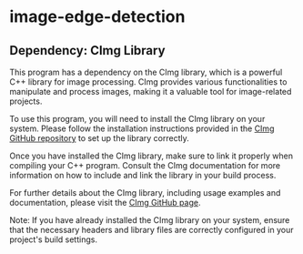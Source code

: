 # image-edge-detection

## Dependency: CImg Library

This program has a dependency on the CImg library, which is a powerful C++ library for image processing. CImg provides various functionalities to manipulate and process images, making it a valuable tool for image-related projects.

To use this program, you will need to install the CImg library on your system. Please follow the installation instructions provided in the [CImg GitHub repository](https://github.com/dtschump/CImg) to set up the library correctly.

Once you have installed the CImg library, make sure to link it properly when compiling your C++ program. Consult the CImg documentation for more information on how to include and link the library in your build process.

For further details about the CImg library, including usage examples and documentation, please visit the [CImg GitHub page](https://github.com/dtschump/CImg).

Note: If you have already installed the CImg library on your system, ensure that the necessary headers and library files are correctly configured in your project's build settings.

